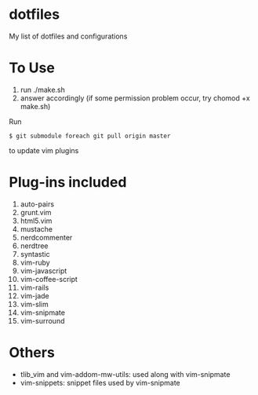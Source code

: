# dotfiles
My list of dotfiles and configurations

# To Use
1. run ./make.sh
2. answer accordingly
(if some permission problem occur, try chomod +x make.sh)

Run

    $ git submodule foreach git pull origin master
to update vim plugins

# Plug-ins included
1. auto-pairs
2. grunt.vim
3. html5.vim
4. mustache
5. nerdcommenter
6. nerdtree
7. syntastic
8. vim-ruby
9. vim-javascript
10. vim-coffee-script
11. vim-rails
12. vim-jade
13. vim-slim
14. vim-snipmate
15. vim-surround

# Others
- tlib_vim and vim-addom-mw-utils: used along with vim-snipmate
- vim-snippets: snippet files used by vim-snipmate
